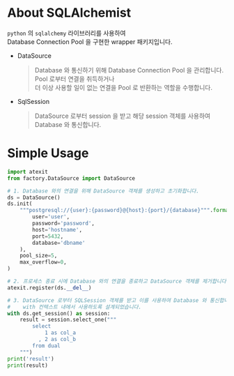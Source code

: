 # About SQLAlchemist
`python` 의 `sqlalchemy` 라이브러리를 사용하여 \
Database Connection Pool 을 구현한 wrapper 패키지입니다.
- DataSource
  > Database 와 통신하기 위해 Database Connection Pool 을 관리합니다. \
    Pool 로부터 연결을 취득하거나 \
    더 이상 사용할 일이 없는 연결을 Pool 로 반환하는 역할을 수행합니다.
- SqlSession 
  > DataSource 로부터 session 을 받고 해당 session 객체를 사용하여 Database 와 통신합니다.

# Simple Usage
```python
import atexit
from factory.DataSource import DataSource

# 1. Database 와의 연결을 위해 DataSource 객체를 생성하고 초기화합니다.
ds = DataSource()
ds.init(
    """postgresql://{user}:{password}@{host}:{port}/{database}""".format(
        user='user',
        password='password',
        host='hostname',
        port=5432,
        database='dbname'
    ),
    pool_size=5,
    max_overflow=0,
)

# 2. 프로세스 종료 시에 Database 와의 연결을 종료하고 DataSource 객체를 제거합니다.
atexit.register(ds.__del__)

# 3. DataSource 로부터 SQLSession 객체를 받고 이를 사용하여 Database 와 통신합니다.
#    with 컨텍스트 내에서 사용하도록 설계되었습니다.
with ds.get_session() as session:
    result = session.select_one("""
        select
            1 as col_a
          , 2 as col_b
        from dual
    """)
print('result')
print(result)
```

